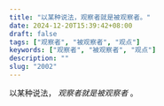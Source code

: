 ```yaml
---
title: "以某种说法，观察者就是被观察者。"
date: 2024-12-20T15:39:42+08:00
draft: false
tags: ["观察者", "被观察者", "观点"]
keywords: ["观察者", "被观察者", "观点"]
description: ""
slug: "2002"
---
```


以某种说法， *观察者就是被观察者* 。
